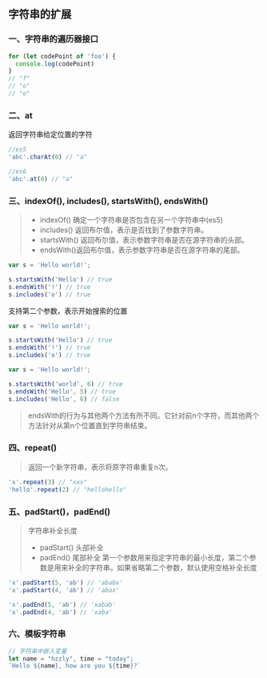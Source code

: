## **字符串的扩展**

### 一、字符串的遍历器接口
```javascript
for (let codePoint of 'foo') {
  console.log(codePoint)
}
// "f"
// "o"
// "o"
```

### 二、at
返回字符串给定位置的字符
```javascript
//es5
'abc'.charAt(0) // "a"

//es6
'abc'.at(0) // "a"
```

### 三、indexOf(), includes(), startsWith(), endsWith()

> * indexOf() 确定一个字符串是否包含在另一个字符串中(es5)
> * includes() 返回布尔值，表示是否找到了参数字符串。
> * startsWith() 返回布尔值，表示参数字符串是否在源字符串的头部。
> * endsWith()返回布尔值，表示参数字符串是否在源字符串的尾部。

```javascript
var s = 'Hello world!';

s.startsWith('Hello') // true
s.endsWith('!') // true
s.includes('o') // true
```

支持第二个参数，表示开始搜索的位置
```javascript
var s = 'Hello world!';

s.startsWith('Hello') // true
s.endsWith('!') // true
s.includes('o') // true
```

```javascript
var s = 'Hello world!';

s.startsWith('world', 6) // true
s.endsWith('Hello', 5) // true
s.includes('Hello', 6) // false
```

>endsWith的行为与其他两个方法有所不同。它针对前n个字符，而其他两个方法针对从第n个位置直到字符串结束。

### 四、repeat()
>返回一个新字符串，表示将原字符串重复n次。
```javascript
'x'.repeat(3) // "xxx"
'hello'.repeat(2) // "hellohello"
```

### 五、padStart()，padEnd()
>字符串补全长度
> * padStart() 头部补全
> * padEnd() 尾部补全
>第一个参数用来指定字符串的最小长度，第二个参数是用来补全的字符串。如果省略第二个参数，默认使用空格补全长度

```javascript
'x'.padStart(5, 'ab') // 'ababx'
'x'.padStart(4, 'ab') // 'abax'

'x'.padEnd(5, 'ab') // 'xabab'
'x'.padEnd(4, 'ab') // 'xaba'
```

### 六、模板字符串
```javascript
// 字符串中嵌入变量
let name = "hzzly", time = "today";
`Hello ${name}, how are you ${time}?`
```